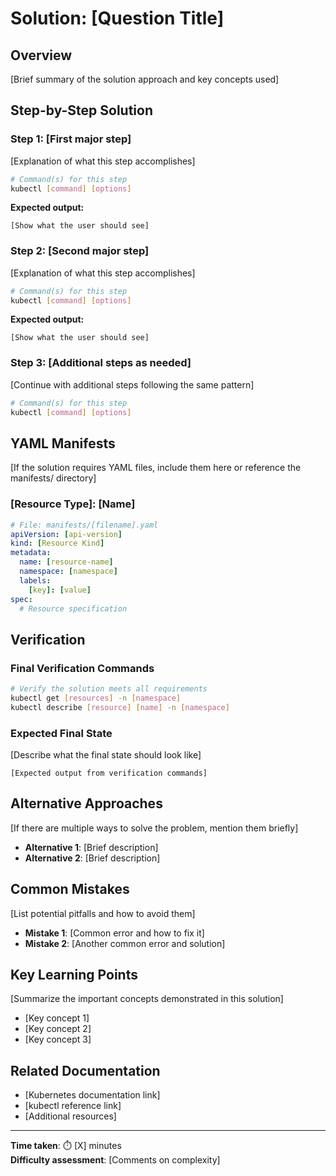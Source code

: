 # Solution: [Question Title]

## Overview

[Brief summary of the solution approach and key concepts used]

## Step-by-Step Solution

### Step 1: [First major step]

[Explanation of what this step accomplishes]

```bash
# Command(s) for this step
kubectl [command] [options]
```

**Expected output:**
```
[Show what the user should see]
```

### Step 2: [Second major step]

[Explanation of what this step accomplishes]

```bash
# Command(s) for this step
kubectl [command] [options]
```

**Expected output:**
```
[Show what the user should see]
```

### Step 3: [Additional steps as needed]

[Continue with additional steps following the same pattern]

```bash
# Command(s) for this step
kubectl [command] [options]
```

## YAML Manifests

[If the solution requires YAML files, include them here or reference the manifests/ directory]

### [Resource Type]: [Name]

```yaml
# File: manifests/[filename].yaml
apiVersion: [api-version]
kind: [Resource Kind]
metadata:
  name: [resource-name]
  namespace: [namespace]
  labels:
    [key]: [value]
spec:
  # Resource specification
```

## Verification

### Final Verification Commands

```bash
# Verify the solution meets all requirements
kubectl get [resources] -n [namespace]
kubectl describe [resource] [name] -n [namespace]
```

### Expected Final State

[Describe what the final state should look like]

```
[Expected output from verification commands]
```

## Alternative Approaches

[If there are multiple ways to solve the problem, mention them briefly]

- **Alternative 1**: [Brief description]
- **Alternative 2**: [Brief description]

## Common Mistakes

[List potential pitfalls and how to avoid them]

- **Mistake 1**: [Common error and how to fix it]
- **Mistake 2**: [Another common error and solution]

## Key Learning Points

[Summarize the important concepts demonstrated in this solution]

- [Key concept 1]
- [Key concept 2]
- [Key concept 3]

## Related Documentation

- [Kubernetes documentation link]
- [kubectl reference link]
- [Additional resources]

---

**Time taken**: ⏱️ [X] minutes  
**Difficulty assessment**: [Comments on complexity]